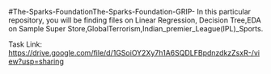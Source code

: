 #The-Sparks-FoundationThe-Sparks-Foundation-GRIP-
In this particular repository, you will be finding files on Linear Regression, Decision Tree,EDA on Sample Super Store,GlobalTerrorism,Indian_premier_League(IPL)_Sports.

Task Link: https://drive.google.com/file/d/1GSoiOY2Xy7h1A6SQDLFBpdnzdkzZsxR-/view?usp=sharing
